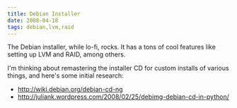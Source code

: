 ```yaml
---
title: Debian Installer
date: 2008-04-18
tags: debian,lvm,raid
---
```

The Debian installer, while lo-fi, rocks. It has a tons of cool features like setting up LVM and RAID, among others.

I'm thinking about remastering the installer CD for custom installs of various things, and here's some initial research:

* <a href="http://wiki.debian.org/debian-cd-ng">http://wiki.debian.org/debian-cd-ng</a>
* <a href="http://juliank.wordpress.com/2008/02/25/debimg-debian-cd-in-python/">http://juliank.wordpress.com/2008/02/25/debimg-debian-cd-in-python/</a>

